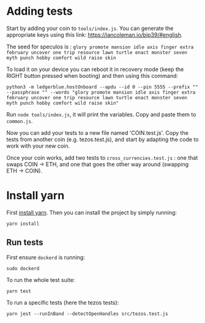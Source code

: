 # Adding tests

Start by adding your coin to `tools/index.js`.
You can generate the appropriate keys using this link: https://iancoleman.io/bip39/#english.

The seed for speculos is : `glory promote mansion idle axis finger extra february uncover one trip resource lawn turtle enact monster seven myth punch hobby comfort wild raise skin`

To load it on your device you can reboot it in recovery mode (keep the RIGHT button pressed when booting) and then using this command:
```
python3 -m ledgerblue.hostOnboard --apdu --id 0 --pin 5555 --prefix "" --passphrase "" --words "glory promote mansion idle axis finger extra february uncover one trip resource lawn turtle enact monster seven myth punch hobby comfort wild raise skin"
```

Run `node tools/index.js`, it will print the variables. Copy and paste them to `common.js`.

Now you can add your tests to a new file named 'COIN.test.js'. Copy the tests from another coin (e.g. tezos.test.js), and start by adapting the code to work with your new coin.

Once your coin works, add two tests to `cross_currencies.test.js` : one that swaps COIN -> ETH, and one that goes the other way around (swapping ETH -> COIN).

# Install yarn

First [install yarn](https://classic.yarnpkg.com/en/docs/install/#debian-stable).
Then you can install the project by simply running:
```
yarn install
```


## Run tests

First ensure `dockerd` is running:
```
sudo dockerd
```

To run the whole test suite:
```
yarn test
```

To run a specific tests (here the tezos tests): 
```
yarn jest --runInBand --detectOpenHandles src/tezos.test.js
```
